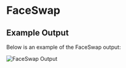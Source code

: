 # FaceSwap

## Example Output

Below is an example of the FaceSwap output:

![FaceSwap Output](assets/output_example.png)